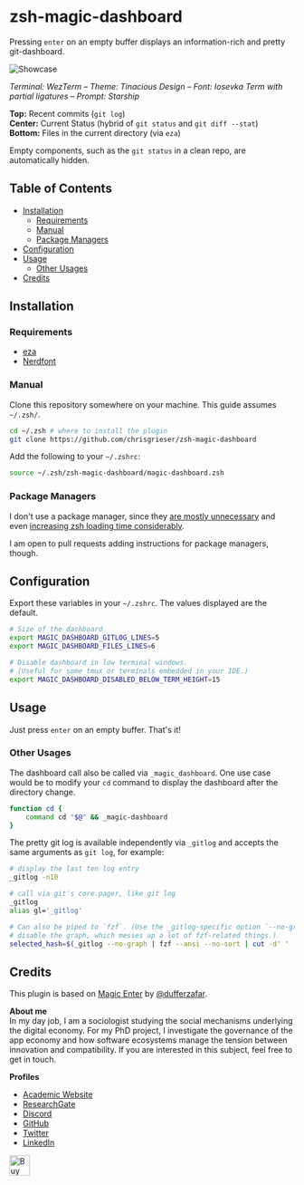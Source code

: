 <!-- LTeX: enabled=false -->
# zsh-magic-dashboard
<!-- LTeX: enabled=true -->
Pressing `enter` on an empty buffer displays an information-rich and pretty
git-dashboard.

![Showcase](https://github.com/chrisgrieser/zsh-magic-dashboard/assets/73286100/1ae9ca48-cdca-4f54-8c8c-7e87fa051351)
<!-- LTeX: enabled=false -->
*Terminal: WezTerm – Theme: Tinacious Design – Font: Iosevka Term with partial
ligatures – Prompt: Starship*
<!-- LTeX: enabled=true -->

**Top:** Recent commits (`git log`)  
**Center:** Current Status (hybrid of `git status` and `git diff --stat`)  
**Bottom:** Files in the current directory (via `eza`)

Empty components, such as the `git status` in a clean repo, are automatically
hidden.

## Table of Contents

<!-- toc -->

- [Installation](#installation)
	* [Requirements](#requirements)
	* [Manual](#manual)
	* [Package Managers](#package-managers)
- [Configuration](#configuration)
- [Usage](#usage)
	* [Other Usages](#other-usages)
- [Credits](#credits)

<!-- tocstop -->

## Installation

### Requirements
- [eza](https://github.com/eza-community/eza)
- [Nerdfont](https://www.nerdfonts.com/)

### Manual
Clone this repository somewhere on your machine. This guide assumes
`~/.zsh/`.

```bash
cd ~/.zsh # where to install the plugin
git clone https://github.com/chrisgrieser/zsh-magic-dashboard
```

Add the following to your `~/.zshrc`:

```bash
source ~/.zsh/zsh-magic-dashboard/magic-dashboard.zsh
```

### Package Managers
<!-- vale Google.FirstPerson = NO -->
I don't use a package manager, since they [are mostly
unnecessary](https://www.youtube.com/watch?v=21_WkzBErQk) and even [increasing
zsh loading time considerably](https://blog.jonlu.ca/posts/speeding-up-zsh).

I am open to pull requests adding instructions for package
managers, though.
<!-- vale Google.FirstPerson = YES -->

## Configuration
Export these variables in your `~/.zshrc`. The values displayed are the default.

```bash
# Size of the dashboard
export MAGIC_DASHBOARD_GITLOG_LINES=5
export MAGIC_DASHBOARD_FILES_LINES=6

# Disable dashboard in low terminal windows. 
# (Useful for some tmux or terminals embedded in your IDE.)
export MAGIC_DASHBOARD_DISABLED_BELOW_TERM_HEIGHT=15
```

## Usage
<!-- vale Google.Exclamation = NO -->
Just press `enter` on an empty buffer. That's it!
<!-- vale Google.Exclamation = YES -->

### Other Usages

The dashboard call also be called via `_magic_dashboard`. One use case would be
to modify your `cd` command to display the dashboard after the directory change.

```bash
function cd {
	command cd "$@" && _magic-dashboard
}
```

The pretty git log is available independently via `_gitlog` and accepts the same
arguments as `git log`, for example:

```bash
# display the last ten log entry
_gitlog -n10

# call via git's core.pager, like git log
_gitlog
alias gl='_gitlog'

# Can also be piped to `fzf`. (Use the _gitlog-specific option `--no-graph` to
# disable the graph, which messes up a lot of fzf-related things.)
selected_hash=$(_gitlog --no-graph | fzf --ansi --no-sort | cut -d' ' -f1)
```

<!-- vale Google.FirstPerson = NO -->
## Credits
This plugin is based on [Magic
Enter](https://github.com/ohmyzsh/ohmyzsh/tree/master/plugins/magic-enter)
by [@dufferzafar](https://github.com/dufferzafar).

**About me**  
In my day job, I am a sociologist studying the social mechanisms underlying the
digital economy. For my PhD project, I investigate the governance of the app
economy and how software ecosystems manage the tension between innovation and
compatibility. If you are interested in this subject, feel free to get in touch.

**Profiles**  
- [Academic Website](https://chris-grieser.de/)
- [ResearchGate](https://www.researchgate.net/profile/Christopher-Grieser)
- [Discord](https://discordapp.com/users/462774483044794368/)
- [GitHub](https://github.com/chrisgrieser/)
- [Twitter](https://twitter.com/pseudo_meta)
- [LinkedIn](https://www.linkedin.com/in/christopher-grieser-ba693b17a/)

<a href='https://ko-fi.com/Y8Y86SQ91' target='_blank'>
<img
	height='36'
	style='border:0px;height:36px;'
	src='https://cdn.ko-fi.com/cdn/kofi1.png?v=3'
	border='0'
	alt='Buy Me a Coffee at ko-fi.com'
/></a>
